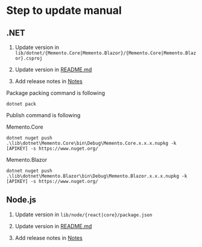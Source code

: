# Step to update manual

## .NET

1. Update version in ```lib/dotnet/{Memento.Core|Memento.Blazor}/{Memento.Core|Memento.Blazor}.csproj```

2. Update version in [README.md](./README.md)

3. Add release notes in [Notes](./release-notes.dotnet.md)

Package packing command is following

```
dotnet pack
```

Publish command is following

Memento.Core
```
dotnet nuget push .\lib\dotnet\Memento.Core\bin\Debug\Memento.Core.x.x.x.nupkg -k [APIKEY] -s https://www.nuget.org/
```

Memento.Blazor
```
dotnet nuget push .\lib\dotnet\Memento.Blazor\bin\Debug\Memento.Blazor.x.x.x.nupkg -k [APIKEY] -s https://www.nuget.org/
```

##  Node.js

1. Update version in ```lib/node/{react|core}/package.json```

2. Update version in [README.md](./README.md)

3. Add release notes in [Notes](./release-notes.node.md)
